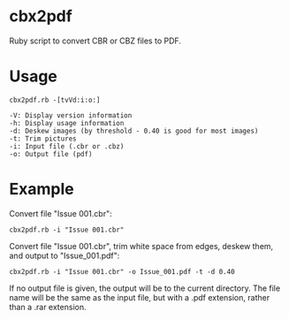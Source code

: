 cbx2pdf
=======

Ruby script to convert CBR or CBZ files to PDF.

Usage
=====

	cbx2pdf.rb -[tvVd:i:o:]

	-V:	Display version information
	-h:	Display usage information
	-d:	Deskew images (by threshold - 0.40 is good for most images)
	-t:	Trim pictures
	-i:	Input file (.cbr or .cbz)
	-o:	Output file (pdf)

Example
=======

Convert file "Issue 001.cbr":

	cbx2pdf.rb -i "Issue 001.cbr"

Convert file "Issue 001.cbr", trim white space from edges, deskew them, and output to "Issue_001.pdf":

	cbx2pdf.rb -i "Issue 001.cbr" -o Issue_001.pdf -t -d 0.40

If no output file is given, the output will be to the current directory.
The file name will be the same as the input file, but with a .pdf extension,
rather than a .rar extension.
